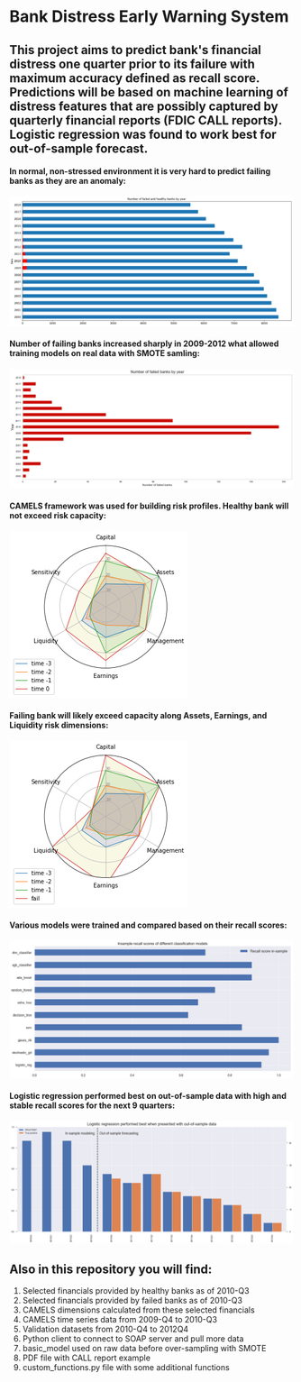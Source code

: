 # Bank Distress Early Warning System
## This project aims to predict bank's financial distress one quarter prior to its failure with maximum accuracy defined as recall score. Predictions will be based on machine learning of distress features that are possibly captured by quarterly financial reports (FDIC CALL reports). Logistic regression was found to work best for out-of-sample forecast.

#### In normal, non-stressed environment it is very hard to predict failing banks as they are an anomaly:
![](https://github.com/allaccountstaken/predicting_bank_distress/blob/master/images/Healthy%20and%20Failed%20banks.png)

#### Number of failing banks increased sharply in 2009-2012 what allowed training models on real data with SMOTE samling:
![](https://github.com/allaccountstaken/predicting_bank_distress/blob/master/images/Hist%20number%20of%20failed%20banks.png)

#### CAMELS framework was used for building risk profiles. Healthy bank will not exceed risk capacity:
![](https://github.com/allaccountstaken/predicting_bank_distress/blob/master/images/Healthy%20bank%20CAMELS%20profile.png)

#### Failing bank will likely exceed capacity along Assets, Earnings, and Liquidity risk dimensions:
![](https://github.com/allaccountstaken/predicting_bank_distress/blob/master/images/Failed%20bank%20CAMELS%20profile.png)

#### Various models were trained and compared based on their recall scores:
![](https://github.com/allaccountstaken/predicting_bank_distress/blob/master/images/Insample%20recall%20scores.png)

#### Logistic regression performed best on out-of-sample data with high and stable recall scores for the next 9 quarters:
![](https://github.com/allaccountstaken/predicting_bank_distress/blob/master/images/Outofsample_recall.png)

## Also in this repository you will find:
1) Selected financials provided by healthy banks as of 2010-Q3
2) Selected financials provided by failed banks as of 2010-Q3
3) CAMELS dimensions calculated from these selected financials
4) CAMELS time series data from 2009-Q4 to 2010-Q3
5) Validation datasets from 2010-Q4 to 2012Q4
6) Python client to connect to SOAP server and pull more data
7) basic_model used on raw data before over-sampling with SMOTE
8) PDF file with CALL report example
9) custom_functions.py file with some additional functions 


